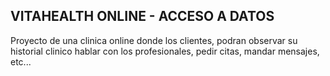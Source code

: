 VITAHEALTH ONLINE - ACCESO A DATOS
-----------------------------------
Proyecto de una clinica online donde los clientes, podran observar su historial clinico
hablar con los profesionales, pedir citas, mandar mensajes, etc...
